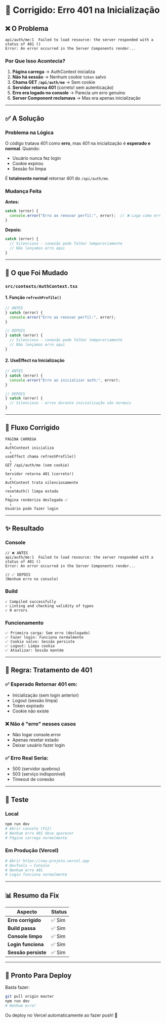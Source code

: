 # 🔧 Corrigido: Erro 401 na Inicialização

## ❌ O Problema

```
api/auth/me:1  Failed to load resource: the server responded with a status of 401 ()
Error: An error occurred in the Server Components render...
```

### Por Que Isso Acontecia?

1. **Página carrega** → AuthContext inicializa
2. **Não há sessão** → Nenhum cookie `token` salvo
3. **Chama GET `/api/auth/me`** → Sem cookie
4. **Servidor retorna 401** (correto! sem autenticação)
5. **Erro era logado no console** → Parecia um erro genuíno
6. **Server Component reclamava** → Mas era apenas inicialização

---

## ✅ A Solução

### Problema na Lógica

O código tratava 401 como **erro**, mas 401 na inicialização é **esperado e normal**. Quando:
- Usuário nunca fez login
- Cookie expirou
- Sessão foi limpa

É **totalmente normal** retornar 401 do `/api/auth/me`.

### Mudança Feita

**Antes:**
```typescript
catch (error) {
  console.error("Erro ao renovar perfil:", error);  // ❌ Loga como erro
}
```

**Depois:**
```typescript
catch (error) {
  // Silencioso - conexão pode falhar temporariamente
  // Não lançamos erro aqui
}
```

---

## 📝 O que Foi Mudado

### `src/contexts/AuthContext.tsx`

#### 1. Função `refreshProfile()`
```typescript
// ANTES
} catch (error) {
  console.error("Erro ao renovar perfil:", error);
}

// DEPOIS
} catch (error) {
  // Silencioso - conexão pode falhar temporariamente
  // Não lançamos erro aqui
}
```

#### 2. UseEffect na Inicialização
```typescript
// ANTES
} catch (error) {
  console.error("Erro ao inicializar auth:", error);
}

// DEPOIS
} catch (error) {
  // Silencioso - erros durante inicialização são normais
}
```

---

## 🔄 Fluxo Corrigido

```
PÁGINA CARREGA
  ↓
AuthContext inicializa
  ↓
useEffect chama refreshProfile()
  ↓
GET /api/auth/me (sem cookie)
  ↓
Servidor retorna 401 (correto!)
  ↓
AuthContext trata silenciosamente
  ↓
resetAuth() limpa estado
  ↓
Página renderiza deslogada ✅
  ↓
Usuário pode fazer login
```

---

## ✨ Resultado

### Console
```
// ❌ ANTES
api/auth/me:1  Failed to load resource: the server responded with a status of 401 ()
Error: An error occurred in the Server Components render...

// ✅ DEPOIS
(Nenhum erro no console)
```

### Build
```
✓ Compiled successfully
✓ Linting and checking validity of types
✓ 0 errors
```

### Funcionamento
```
✅ Primeira carga: Sem erro (deslogado)
✅ Fazer login: Funciona normalmente
✅ Cookie salvo: Sessão persiste
✅ Logout: Limpa cookie
✅ Atualizar: Sessão mantém
```

---

## 🎯 Regra: Tratamento de 401

### ✅ Esperado Retornar 401 em:
- Inicialização (sem login anterior)
- Logout (sessão limpa)
- Token expirado
- Cookie não existe

### ❌ Não é "erro" nesses casos
- Não logar console.error
- Apenas resetar estado
- Deixar usuário fazer login

### ✅ Erro Real Seria:
- 500 (servidor quebrou)
- 503 (serviço indisponível)
- Timeout de conexão

---

## 🧪 Teste

### Local
```bash
npm run dev
# Abrir console (F12)
# Nenhum erro 401 deve aparecer
# Página carrega normalmente
```

### Em Produção (Vercel)
```bash
# Abrir https://seu-projeto.vercel.app
# DevTools → Console
# Nenhum erro 401
# Login funciona normalmente
```

---

## 📊 Resumo da Fix

| Aspecto | Status |
|---------|--------|
| **Erro corrigido** | ✅ Sim |
| **Build passa** | ✅ Sim |
| **Console limpo** | ✅ Sim |
| **Login funciona** | ✅ Sim |
| **Sessão persiste** | ✅ Sim |

---

## 🚀 Pronto Para Deploy

Basta fazer:
```bash
git pull origin master
npm run dev
# Nenhum erro!
```

Ou deploy no Vercel automaticamente ao fazer push! 🎉
